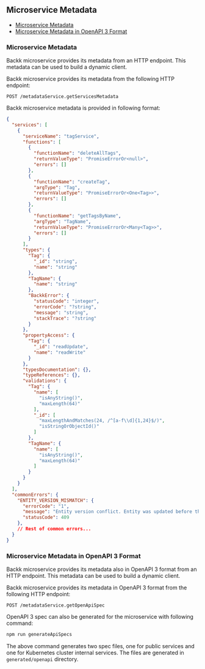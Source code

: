 ## Microservice Metadata

- [Microservice Metadata](#microservicemetadata)
- [Microservice Metadata in OpenAPI 3 Format](#openapi)

### <a name="microservicemetadata"></a> Microservice Metadata
Backk microservice provides its metadata from an HTTP endpoint. This metadata can be used to build a dynamic client.

Backk microservice provides its metadata from the following HTTP endpoint:
```
POST /metadataService.getServicesMetadata
```

Backk microservice metadata is provided in following format:
```json
{
  "services": [
    {
      "serviceName": "tagService",
      "functions": [
        {
          "functionName": "deleteAllTags",
          "returnValueType": "PromiseErrorOr<null>",
          "errors": []
        },
        {
          "functionName": "createTag",
          "argType": "Tag",
          "returnValueType": "PromiseErrorOr<One<Tag>>",
          "errors": []
        },
        {
          "functionName": "getTagsByName",
          "argType": "TagName",
          "returnValueType": "PromiseErrorOr<Many<Tag>>",
          "errors": []
        }
      ],
      "types": {
        "Tag": {
          "_id": "string",
          "name": "string"
        },
        "TagName": {
          "name": "string"
        },
        "BackkError": {
          "statusCode": "integer",
          "errorCode": "?string",
          "message": "string",
          "stackTrace": "?string"
        }
      },
      "propertyAccess": {
        "Tag": {
          "_id": "readUpdate",
          "name": "readWrite"
        }
      },
      "typesDocumentation": {},
      "typeReferences": {},
      "validations": {
        "Tag": {
          "name": [
            "isAnyString()",
            "maxLength(64)"
          ],
          "_id": [
            "maxLengthAndMatches(24, /^[a-f\\d]{1,24}$/)",
            "isStringOrObjectId()"
          ]
        },
        "TagName": {
          "name": [
            "isAnyString()",
            "maxLength(64)"
          ]
        }
      }
    }
  ],
  "commonErrors": {
    "ENTITY_VERSION_MISMATCH": {
      "errorCode": "1",
      "message": "Entity version conflict. Entity was updated before this request, please re-fetch the entity and try update again",
      "statusCode": 409
    },
    // Rest of common errors...
  }
}
```

### <a name="openapi"></a> Microservice Metadata in OpenAPI 3 Format
Backk microservice provides its metadata also in OpenAPI 3 format from an HTTP endpoint. This metadata can be used to build a dynamic client.

Backk microservice provides its metadata in OpenAPI 3 format from the following HTTP endpoint:
```
POST /metadataService.getOpenApiSpec
```

OpenAPI 3 spec can also be generated for the microservice with following command:
```bash
npm run generateApiSpecs
```

The above command generates two spec files, one for public services and one for Kubernetes cluster internal services.
The files are generated in `generated/openapi` directory.
